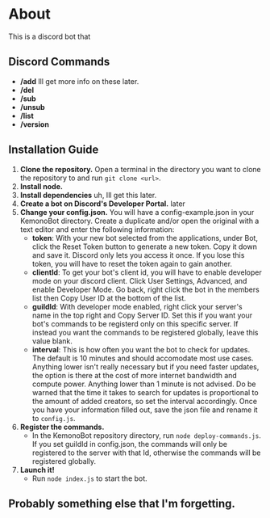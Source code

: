 # About
This is a discord bot that 

## Discord Commands
- **/add** Ill get more info on these later.
- **/del**
- **/sub**
- **/unsub**
- **/list**
- **/version**

## Installation Guide
1. **Clone the repository.**
   Open a terminal in the directory you want to clone the repository to and run `git clone <url>`.
2. **Install node.**
3. **Install dependencies**
   uh, Ill get this later.
4. **Create a bot on Discord's Developer Portal.**
   later
5. **Change your config.json.**
   You will have a config-example.json in your KemonoBot directory. Create a duplicate and/or open the original with a text editor and enter the following information:
   - **token**: With your new bot selected from the applications, under Bot, click the Reset Token button to generate a new token. Copy it down and save it. Discord only lets you access it once. If you lose this token, you will have to reset the token again to gain another.
   - **clientId**: To get your bot's client id, you will have to enable developer mode on your discord client. Click User Settings, Advanced, and enable Developer Mode. Go back, right click the bot in the members list then Copy User ID at the bottom of the list. 
   - **guildId**:  With developer mode enabled, right click your server's name in the top right and Copy Server ID. Set this if you want your bot's commands to be registerd only on this specific server. If instead you want the commands to be registered globally, leave this value blank.
   - **interval**: This is how often you want the bot to check for updates. The default is 10 minutes and should accomodate most use cases. Anything lower isn't really necessary but if you need faster updates, the option is there at the cost of more internet bandwidth and compute power. Anything lower than 1 minute is not advised. Do be warned that the time it takes to search for updates is proportional to the amount of added creators, so set the interval accordingly. 
   Once you have your information filled out, save the json file and rename it to `config.js`.
6. **Register the commands.**
   - In the KemonoBot repository directory, run `node deploy-commands.js`. If you set guildId in config.json, the commands will only be registered to the server with that Id, otherwise the commands will be registered globally.
7. **Launch it!**
   - Run `node index.js` to start the bot.

## Probably something else that I'm forgetting.